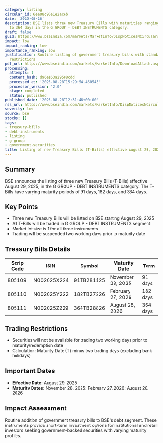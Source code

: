 ```yaml
---
category: listing
circular_id: 6ee08c95e1e2aceb
date: '2025-08-28'
description: BSE lists three new Treasury Bills with maturities ranging from 91 days
  to 364 days in the G GROUP - DEBT INSTRUMENTS category.
draft: false
guid: https://www.bseindia.com/markets/MarketInfo/DispNoticesNCirculars.aspx?Noticeid={2FA8BD52-8E95-4086-B3B0-84E6F369E39D}&noticeno=20250828-27&dt=08/28/2025&icount=27&totcount=58&flag=0
impact: low
impact_ranking: low
importance_ranking: low
justification: Routine listing of government treasury bills with standard trading
  restrictions
pdf_url: https://www.bseindia.com/markets/MarketInfo/DownloadAttach.aspx?id=20250828-27&attachedId=
processing:
  attempts: 1
  content_hash: d96e163a29588cdd
  processed_at: '2025-08-28T15:29:54.460543'
  processor_version: '2.0'
  stage: completed
  status: published
published_date: '2025-08-28T12:31:46+00:00'
rss_url: https://www.bseindia.com/markets/MarketInfo/DispNoticesNCirculars.aspx?Noticeid={2FA8BD52-8E95-4086-B3B0-84E6F369E39D}&noticeno=20250828-27&dt=08/28/2025&icount=27&totcount=58&flag=0
severity: low
source: bse
stocks: []
tags:
- treasury-bills
- debt-instruments
- listing
- g-group
- government-securities
title: Listing of new Treasury Bills (T-Bills) effective August 29, 2025
---
```


## Summary

BSE announces the listing of three new Treasury Bills (T-Bills) effective August 29, 2025, in the G GROUP - DEBT INSTRUMENTS category. The T-Bills have varying maturity periods of 91 days, 182 days, and 364 days.

## Key Points

- Three new Treasury Bills will be listed on BSE starting August 29, 2025
- All T-Bills will be traded in G GROUP - DEBT INSTRUMENTS segment
- Market lot size is 1 for all three instruments
- Trading will be suspended two working days prior to maturity date

## Treasury Bills Details

| Scrip Code | ISIN | Symbol | Maturity Date | Term |
|------------|------|---------|---------------|------|
| 805109 | IN002025X224 | 91TB281125 | November 28, 2025 | 91 days |
| 805110 | IN002025Y222 | 182TB27226 | February 27, 2026 | 182 days |
| 805111 | IN002025Z229 | 364TB28826 | August 28, 2026 | 364 days |

## Trading Restrictions

- Securities will not be available for trading two working days prior to maturity/redemption date
- Calculation: Maturity Date (T) minus two trading days (excluding bank holidays)

## Important Dates

- **Effective Date**: August 29, 2025
- **Maturity Dates**: November 28, 2025; February 27, 2026; August 28, 2026

## Impact Assessment

Routine addition of government treasury bills to BSE's debt segment. These instruments provide short-term investment options for institutional and retail investors seeking government-backed securities with varying maturity profiles.